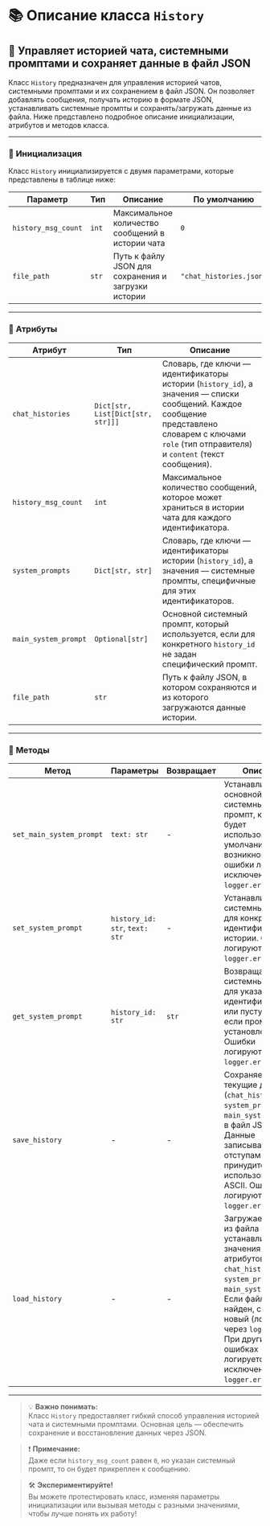 # 📚 Описание класса `History`

## 🚀 Управляет историей чата, системными промптами и сохраняет данные в файл JSON

Класс `History` предназначен для управления историей чатов, системными промптами и их сохранением в файл JSON. Он позволяет добавлять сообщения, получать историю в формате JSON, устанавливать системные промпты и сохранять/загружать данные из файла. Ниже представлено подробное описание инициализации, атрибутов и методов класса.

---

### 📨 **Инициализация**

Класс `History` инициализируется с двумя параметрами, которые представлены в таблице ниже:

| Параметр            | Тип   | Описание                                            | По умолчанию            |
|---------------------|-------|-----------------------------------------------------|-------------------------|
| `history_msg_count` | `int` | Максимальное количество сообщений в истории чата    | `0`                     |
| `file_path`         | `str` | Путь к файлу JSON для сохранения и загрузки истории | `"chat_histories.json"` |

---

### 🎯 **Атрибуты**

| Атрибут              | Тип                               | Описание                                                                                                                                                                                            |
|----------------------|-----------------------------------|-----------------------------------------------------------------------------------------------------------------------------------------------------------------------------------------------------|
| `chat_histories`     | `Dict[str, List[Dict[str, str]]]` | Словарь, где ключи — идентификаторы истории (`history_id`), а значения — списки сообщений. Каждое сообщение представлено словарем с ключами `role` (тип отправителя) и `content` (текст сообщения). |
| `history_msg_count`  | `int`                             | Максимальное количество сообщений, которое может храниться в истории чата для каждого идентификатора.                                                                                               |
| `system_prompts`     | `Dict[str, str]`                  | Словарь, где ключи — идентификаторы истории (`history_id`), а значения — системные промпты, специфичные для этих идентификаторов.                                                                   |
| `main_system_prompt` | `Optional[str]`                   | Основной системный промпт, который используется, если для конкретного `history_id` не задан специфический промпт.                                                                                   |
| `file_path`          | `str`                             | Путь к файлу JSON, в котором сохраняются и из которого загружаются данные истории.                                                                                                                  |

---

### 📜 **Методы**

| Метод                    | Параметры                      | Возвращает | Описание                                                                                                                                                                                                                                                           |
|--------------------------|--------------------------------|------------|--------------------------------------------------------------------------------------------------------------------------------------------------------------------------------------------------------------------------------------------------------------------|
| `set_main_system_prompt` | `text: str`                    | -          | Устанавливает основной системный промпт, который будет использоваться по умолчанию. При возникновении ошибки логирует исключение через `logger.error`.                                                                                                             |
| `set_system_prompt`      | `history_id: str`, `text: str` | -          | Устанавливает системный промпт для конкретного идентификатора истории. Ошибки логируются через `logger.error`.                                                                                                                                                     |
| `get_system_prompt`      | `history_id: str`              | `str`      | Возвращает системный промпт для указанного идентификатора или пустую строку, если промпт не установлен. Ошибки логируются через `logger.error`.                                                                                                                    |
| `save_history`           | -                              | -          | Сохраняет текущие данные (`chat_histories`, `system_prompts`, `main_system_prompt`) в файл JSON. Данные записываются с отступами и без принудительного использования ASCII. Ошибки логируются через `logger.error`.                                                |
| `load_history`           | -                              | -          | Загружает данные из файла JSON и устанавливает значения атрибутов `chat_histories`, `system_prompts` и `main_system_prompt`. Если файл не найден, создается новый (логируется через `logger.info`). При других ошибках логируется исключение через `logger.error`. |

---

> 💡 **Важно понимать:**  
> Класс `History` предоставляет гибкий способ управления историей чата и системными промптами. Основная цель — обеспечить сохранение и восстановление данных через JSON.

> ❗ **Примечание:**  
> Даже если `history_msg_count` равен `0`, но указан системный промпт, то он будет прикреплен к сообщению.

> 🛠️ **Экспериментируйте!**  
> Вы можете протестировать класс, изменяя параметры инициализации или вызывая методы с разными значениями, чтобы лучше понять их работу!
